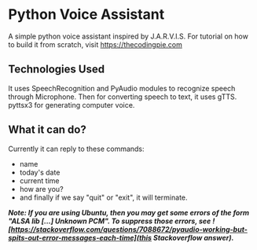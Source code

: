 # Python Voice Assistant


A simple python voice assistant inspired by J.A.R.V.I.S. For tutorial on how to build it from scratch, visit https://thecodingpie.com


## Technologies Used
It uses SpeechRecognition and PyAudio modules to recognize speech through Microphone. Then for converting speech to text, it uses gTTS. pyttsx3 for generating computer voice.

## What it can do?
Currently it can reply to these commands:

- name
- today's date 
- current time
- how are you? 
- and finally if we say "quit" or "exit", it will terminate.

***Note: If you are using Ubuntu, then you may get some errors of the form "ALSA lib [...] Unknown PCM". To suppress those errors, see ![https://stackoverflow.com/questions/7088672/pyaudio-working-but-spits-out-error-messages-each-time](this Stackoverflow answer).***
